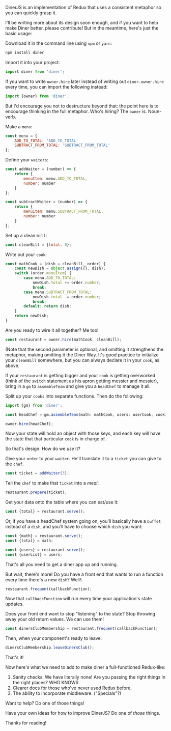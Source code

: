 DinerJS is an implementation of Redux that uses a consistent metaphor so you can quickly grasp it.

I'll be writing more about its design soon enough, and if you want to help make Diner better, please contribute! But in the meantime, here's just the basic usage:

Download it in the command line using `npm` or `yarn`:

```javascript
npm install diner
```

Import it into your project:

```javascript
import diner from 'diner';
```

If you want to write `owner.hire` later instead of writing out `diner.owner.hire` every time, you can import the following instead:

```javascript
import {owner} from 'diner';
```

But I'd encourage you not to destructure beyond that: the point here is to encourage thinking in the full metaphor. Who's hiring? The `owner` is. Noun-verb.

Make a `menu`:

```javascript
const menu = {
    ADD_TO_TOTAL: 'ADD_TO_TOTAL'
    SUBTRACT_FROM_TOTAL: 'SUBTRACT_FROM_TOTAL'
};
```

Define your `waiters`:

```javascript
const addWaiter = (number) => {
    return {
        menuItem: menu.ADD_TO_TOTAL,
        number: number
    }
};
```

```javascript
const subtractWaiter = (number) => {
    return {
        menuItem: menu.SUBTRACT_FROM_TOTAL,
        number: number
    }
};
```

Set up a clean `bill`:

```javascript
const cleanBill = {total: 0};
```

Write out your `cook`:

```javascript
const mathCook = (dish = cleanBill, order) {
    const newDish = Object.assign({}, dish);
    switch (order.menuItem) {
        case menu.ADD_TO_TOTAL:
            newDish.total += order.number;
            break;
        case menu.SUBTRACT_FROM_TOTAL:
            newDish.total -= order.number;
            break;
        default: return dish;
    }
    return newDish;
}
```

Are you ready to wire it all together? Me too!

```javascript
const restaurant = owner.hire(mathCook, cleanBill);
```

(Note that the second parameter is optional, and omitting it strengthens the metaphor, making omitting it the Diner Way. It's good practice to initialize your `cleanBill` somewhere, but you can always declare it in your `cook`, as above.

If your `restaurant` is getting bigger and your `cook` is getting overworked (think of the `switch` statement as his apron getting messier and messier), bring in a `gm` to `assembleTeam` and give you a `headChef` to manage it all.

Split up your `cooks` into separate functions. Then do the following:

```javascript
import {gm} from 'diner';

const headChef = gm.assembleTeam(math: mathCook, users: userCook, cookies: cookieCook, orders: orderCook);

owner.hire(headChef);
```

Now your state will hold an object with those keys, and each key will have the state that that particular `cook` is in charge of.

So that's design. How do we _use_ it?

Give your `order` to your `waiter`. He'll translate it to a `ticket` you can give to the `chef`. 

```javascript
const ticket = addWaiter(3);
```

Tell the `chef` to make that `ticket` into a _meal_:

```javascript
restaurant.prepare(ticket);
```

Get your data onto the table where you can eat/use it:

```javascript
const {total} = restaurant.serve();
```

Or, if you have a headChef system going on, you'll basically have a `buffet` instead of a `dish`, and you'll have to choose which `dish` you want:

```javascript
const {math} = restaurant.serve();
const {total} = math;

const {users} = restaurant.serve();
const {userList} = users;
```

That's all you need to get a diner app up and running.

But wait, there's more! Do you have a front end that wants to run a function every time there's a new `dish`? Well!:

```javascript
restaurant.frequent(callbackFunction);
```

Now that `callbackFunction` will run every time your application's state updates.

Does your front end want to stop "listening" to the state? Stop throwing away your old return values. We can use them!

```javascript
const dinersClubMembership = restaurant.frequent(callbackFunction);
```

Then, when your component's ready to leave:

```javascript
dinersClubMembership.leaveDinersClub();
```

That's it!

Now here's what we need to add to make diner a full-functioned Redux-like:

1. Sanity checks. We have literally none! Are you passing the right things in the right places? WHO KNOWS.
2. Clearer docs for those who've never used Redux before.
3. The ability to incorporate middleware. ("Specials"?)

Want to help? Do one of those things!

Have your own ideas for how to improve DinerJS? Do one of _those_ things.

Thanks for reading!
